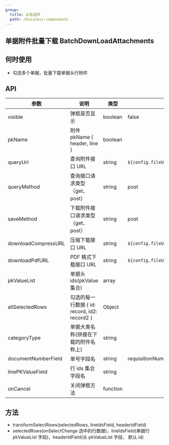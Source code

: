 ```yaml
---
group:
  title: 业务组件
  path: /business-components
---
```


## 单据附件批量下载 BatchDownLoadAttachments

## 何时使用

- 勾选多个单据，批量下载单据头行附件

## API

| 参数                | 说明                                          | 类型     | 默认值                                                    |
| ------------------- | --------------------------------------------- | -------- | --------------------------------------------------------- |
| visible             | 弹框是否显示                                  | boolean  | false                                                     |
| pkName              | 附件 pkName { header, line }                  | boolean  |                                                           |
| queryUrl            | 查询附件接口 URL                              | string   | `${config.fileUrl}/api/attachment/get/by/pkValues`        |
| queryMethod         | 查询接口请求类型（get、post）                 | string   | post                                                      |
| saveMethod          | 下载附件接口请求类型（get、post）             | string   | post                                                      |
| downloadCompressURL | 压缩下载接口 URL                              | string   | `${config.fileUrl}/api/attachments/download/selected`     |
| downloadPdfURL      | PDF 格式下载接口 URL                          | string   | `${config.fileUrl}/api/attachments/download/pdf/selected` |
| pkValueList         | 单据头 ids(pkValue 集合)                      | array    |                                                           |
| allSelectedRows     | 勾选的每一行数据 { id: record, id2: record2 } | Object   |                                                           |
| categoryType        | 单据大类名称(拼接在下载的附件名称上)          | string   |                                                           |
| documentNumberField | 单号字段名                                    | string   | requisitionNumber                                         |
| linePKValueField    | 行 ids 集合字段名                             | string   |                                                           |
| onCancel            | 关闭弹框方法                                  | function |                                                           |

## 方法

- transformSelectRows(selectedRows, lineIdsField, headerIdField)
- selectedRows(onSelectChange 选中的行数据)，lineIdsField(单据行 pkValueList 字段)，headerIdField(头 pkValueList 字段， 默认 id)
